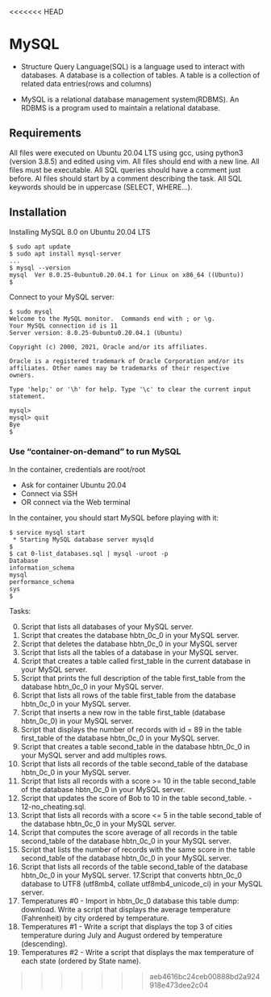 <<<<<<< HEAD
# MySQL
- Structure Query Language(SQL) is a language used to interact with databases.
A database is a collection of tables.
A table is a collection of related data entries(rows and columns)

- MySQL is a relational database management system(RDBMS).
An RDBMS is a program used to maintain a relational database.

## Requirements
All files were executed on Ubuntu 20.04 LTS using gcc, using python3 (version 3.8.5) and edited using vim.
All files should end with a new line.
All files must be executable.
All SQL queries should have a comment just before.
Al files should start by a comment describing the task.
All SQL keywords should be in uppercase (SELECT, WHERE…).


## Installation

Installing MySQL 8.0 on Ubuntu 20.04 LTS
```
$ sudo apt update
$ sudo apt install mysql-server
...
$ mysql --version
mysql  Ver 8.0.25-0ubuntu0.20.04.1 for Linux on x86_64 ((Ubuntu))
$
```

Connect to your MySQL server:

```
$ sudo mysql
Welcome to the MySQL monitor.  Commands end with ; or \g.
Your MySQL connection id is 11
Server version: 8.0.25-0ubuntu0.20.04.1 (Ubuntu)

Copyright (c) 2000, 2021, Oracle and/or its affiliates.

Oracle is a registered trademark of Oracle Corporation and/or its
affiliates. Other names may be trademarks of their respective
owners.

Type 'help;' or '\h' for help. Type '\c' to clear the current input statement.

mysql>
mysql> quit
Bye
$
```

### Use “container-on-demand” to run MySQL
In the container, credentials are root/root

- Ask for container Ubuntu 20.04
- Connect via SSH
- OR connect via the Web terminal

In the container, you should start MySQL before playing with it:

```
$ service mysql start                                                   
 * Starting MySQL database server mysqld 
$
$ cat 0-list_databases.sql | mysql -uroot -p                               
Database                                                                                   
information_schema                                                                         
mysql                                                                                      
performance_schema                                                                         
sys                      
$
```

Tasks:

0. Script that lists all databases of your MySQL server. 
1. Script that creates the database hbtn_0c_0 in your MySQL server.
2. Script that deletes the database hbtn_0c_0 in your MySQL server
3. Script that lists all the tables of a database in your MySQL server.
4. Script that creates a table called first_table in the current database in your MySQL server.
5. Script that prints the full description of the table first_table from the database hbtn_0c_0 in your MySQL server.
6. Script that lists all rows of the table first_table from the database hbtn_0c_0 in your MySQL server.
7. Script that inserts a new row in the table first_table (database hbtn_0c_0) in your MySQL server. 
8. Script that displays the number of records with id = 89 in the table first_table of the database hbtn_0c_0 in your MySQL server. 
9. Script that creates a table second_table in the database hbtn_0c_0 in your MySQL server and add multiples rows.
10. Script that lists all records of the table second_table of the database hbtn_0c_0 in your MySQL server.
11. Script that lists all records with a score >= 10 in the table second_table of the database hbtn_0c_0 in your MySQL server.
12. Script that updates the score of Bob to 10 in the table second_table. - 12-no_cheating.sql.
13. Script that lists all records with a score <= 5 in the table second_table of the database hbtn_0c_0 in your MySQL server.
14. Script that computes the score average of all records in the table second_table of the database hbtn_0c_0 in your MySQL server. 
15. Script that lists the number of records with the same score in the table second_table of the database hbtn_0c_0 in your MySQL server.
16. Script that lists all records of the table second_table of the database hbtn_0c_0 in your MySQL server. 
17.Script that converts hbtn_0c_0 database to UTF8 (utf8mb4, collate utf8mb4_unicode_ci) in your MySQL server.
18. Temperatures #0 - Import in hbtn_0c_0 database this table dump: download. Write a script that displays the average temperature (Fahrenheit) by city ordered by temperature. 
19. Temperatures #1 - Write a script that displays the top 3 of cities temperature during July and August ordered by temperature (descending). 
20. Temperatures #2 - Write a script that displays the max temperature of each state (ordered by State name).
>>>>>>> aeb4616bc24ceb00888bd2a924918e473dee2c04
